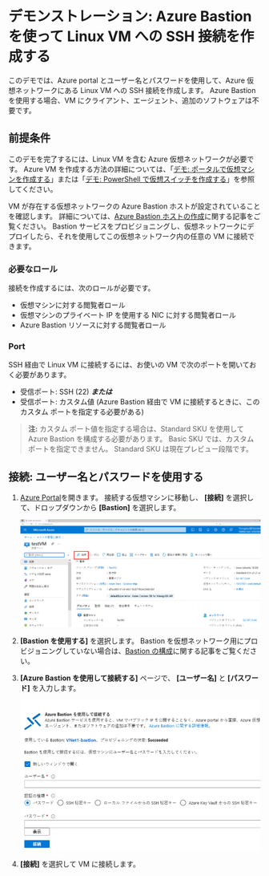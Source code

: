 # <a name="demonstration-create-an-ssh-connection-to-a-linux-vm-using-azure-bastion"></a>デモンストレーション: Azure Bastion を使って Linux VM への SSH 接続を作成する

このデモでは、Azure portal とユーザー名とパスワードを使用して、Azure 仮想ネットワークにある Linux VM への SSH 接続を作成します。 Azure Bastion を使用する場合、VM にクライアント、エージェント、追加のソフトウェアは不要です。

## <a name="prerequisites"></a>前提条件

このデモを完了するには、Linux VM を含む Azure 仮想ネットワークが必要です。 Azure VM を作成する方法の詳細については、「[デモ: ポータルで仮想マシンを作成する](https://github.com/MicrosoftLearning/AZ-120-Planning-and-Administering-Microsoft-Azure-for-SAP-Workloads/blob/master/Demos/demo-create-virtual-machine-portal.md)」または「[デモ: PowerShell で仮想スイッチを作成する](https://github.com/MicrosoftLearning/AZ-120-Planning-and-Administering-Microsoft-Azure-for-SAP-Workloads/blob/master/Demos/demo-create-virtual-machine-powershell.md)」を参照してください。

VM が存在する仮想ネットワークの Azure Bastion ホストが設定されていることを確認します。 詳細については、[Azure Bastion ホストの作成](https://docs.microsoft.com/azure/bastion/tutorial-create-host-portal)に関する記事をご覧ください。 Bastion サービスをプロビジョニングし、仮想ネットワークにデプロイしたら、それを使用してこの仮想ネットワーク内の任意の VM に接続できます。 

### <a name="required-roles"></a>必要なロール

接続を作成するには、次のロールが必要です。

* 仮想マシンに対する閲覧者ロール
* 仮想マシンのプライベート IP を使用する NIC に対する閲覧者ロール
* Azure Bastion リソースに対する閲覧者ロール

### <a name="ports"></a>Port

SSH 経由で Linux VM に接続するには、お使いの VM で次のポートを開いておく必要があります。

* 受信ポート: SSH (22) ***または***
* 受信ポート: カスタム値 (Azure Bastion 経由で VM に接続するときに、このカスタム ポートを指定する必要がある)

> **注:**  カスタム ポート値を指定する場合は、Standard SKU を使用して Azure Bastion を構成する必要があります。 Basic SKU では、カスタム ポートを指定できません。 Standard SKU は現在プレビュー段階です。

## <a name="connect-using-username-and-password"></a>接続: ユーザー名とパスワードを使用する

1. [Azure Portal](https://portal.azure.com)を開きます。 接続する仮想マシンに移動し、 **[接続]** を選択して、ドロップダウンから **[Bastion]** を選択します。

    ![Azure portal の仮想マシンの概要を示すスクリーンショット。[接続] が選ばれています。](Images/azure-bastion-connect.png)

1. **[Bastion を使用する]** を選択します。 Bastion を仮想ネットワーク用にプロビジョニングしていない場合は、[Bastion の構成](https://docs.microsoft.com/azure/bastion/quickstart-host-portal)に関する記事をご覧ください。
1. **[Azure Bastion を使用して接続する]** ページで、 **[ユーザー名]** と **[パスワード]** を入力します。

    ![パスワード認証を示すスクリーンショット](Images/azure-bastion-password.png)

1. **[接続]** を選択して VM に接続します。